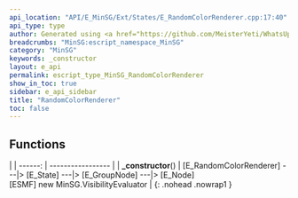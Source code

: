 ```yaml
---
api_location: "API/E_MinSG/Ext/States/E_RandomColorRenderer.cpp:17:40"
api_type: type
author: Generated using <a href="https://github.com/MeisterYeti/WhatsUpDoc">WhatsUpDoc</a>
breadcrumbs: "MinSG:escript_namespace_MinSG"
category: "MinSG"
keywords: _constructor
layout: e_api
permalink: escript_type_MinSG_RandomColorRenderer
show_in_toc: true
sidebar: e_api_sidebar
title: "RandomColorRenderer"
toc: false
---
```


## Functions

|
| ------: | ----------------- |
| **_constructor**() | [E_RandomColorRenderer] ---\|&gt; [E_State] ---\|&gt; [E_GroupNode] ---\|&gt; [E_Node]<br/>[ESMF] new MinSG.VisibilityEvaluator |
{: .nohead .nowrap1 }
